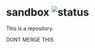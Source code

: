 # sandbox ![status](https://github.com/int128/sandbox/workflows/build/badge.svg)

This is a repository.

DONT MERGE THIS
